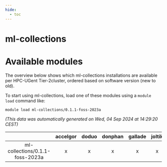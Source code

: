 ```yaml
---
hide:
  - toc
---
```


ml-collections
==============

# Available modules


The overview below shows which ml-collections installations are available per HPC-UGent Tier-2cluster, ordered based on software version (new to old).

To start using ml-collections, load one of these modules using a `module load` command like:

```shell
module load ml-collections/0.1.1-foss-2023a
```

*(This data was automatically generated on Wed, 04 Sep 2024 at 14:29:20 CEST)*  

| |accelgor|doduo|donphan|gallade|joltik|shinx|skitty|
| :---: | :---: | :---: | :---: | :---: | :---: | :---: | :---: |
|ml-collections/0.1.1-foss-2023a|x|x|x|x|x|x|x|
